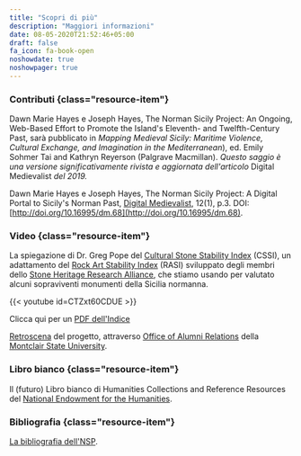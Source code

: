 ```yaml
---
title: "Scopri di più"
description: "Maggiori informazioni"
date: 08-05-2020T21:52:46+05:00
draft: false
fa_icon: fa-book-open
noshowdate: true
noshowpager: true
---
```


### Contributi {class="resource-item"} ###

Dawn Marie Hayes e Joseph Hayes, The Norman Sicily Project: An Ongoing, Web-Based Effort to Promote the Island's Eleventh- and Twelfth-Century Past, sarà pubblicato in _Mapping Medieval Sicily: Maritime Violence, Cultural Exchange, and Imagination in the Mediterranean_), ed. Emily Sohmer Tai and Kathryn Reyerson (Palgrave Macmillan). _Questo saggio è una versione significativamente rivista e aggiornata dell'articolo_ Digital Medievalist _del 2019._

Dawn Marie Hayes e Joseph Hayes, The Norman Sicily Project: A Digital Portal to Sicily's Norman Past, [Digital Medievalist](https://journal.digitalmedievalist.org/), 12(1), p.3. DOI: [http://doi.org/10.16995/dm.68](http://doi.org/10.16995/dm.68).

### Video {class="resource-item"} ###

La spiegazione di Dr. Greg Pope del [Cultural Stone Stability Index](https://www.shralliance.com/cssi) (CSSI), un adattamento del [Rock Art Stability Index](https://www.shralliance.com/rasi) (RASI) sviluppato degli membri dello [Stone Heritage Research Alliance](https://www.shralliance.com/), che stiamo usando per valutato alcuni sopraviventi monumenti della Sicilia normanna.

{{< youtube id=CTZxt60CDUE >}}

Clicca qui per un [PDF dell'Indice](/pdfs/cultural_stone_stability_index.pdf)

[Retroscena](https://www.youtube.com/watch?v=YGKlwjaH-cw&feature=youtu.be) del progetto, attraverso [Office of Alumni Relations](https://www.montclair.edu/alumni/) della [Montclair State University](http://montclair.edu/).
### Libro bianco {class="resource-item"} ###

Il (futuro) Libro bianco di Humanities Collections and Reference Resources del [National Endowment for the Humanities](https://www.neh.gov/).

### Bibliografia {class="resource-item"} ###

[La bibliografia dell'NSP](https://www.zotero.org/groups/2199947/norman_sicily_project/library).